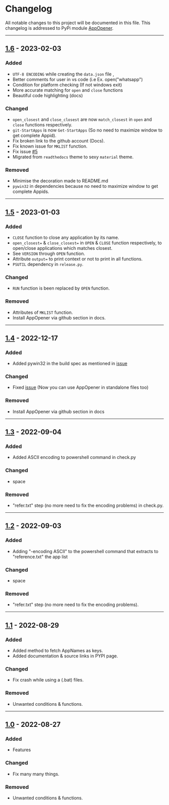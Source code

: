 # Changelog

All notable changes to this project will be documented in this file.
This changelog is addressed to PyPi module [AppOpener].

---

## [1.6] - 2023-02-03

### Added 
- `UTF-8 ENCODING` while creating the `data.json` file ,
- Better comments for user in vs code (i.e Ex. open("whatsapp")
- Condition for platform checking (If not windows exit)
- More accurate matching for `open` and `close` functions
- Beautiful code highlighting (docs)

### Changed 
- `open_closest` and `close_closest` are now `match_closest` in `open` and `close` functions respectively.
- `git-StartApps` is now  `Get-StartApps` (So no need to maximize window to get complete Appid).
- Fix broken link to the github account (Docs).
- Fix known issue for `MKLIST` function. 
- Fix issue [#5](https://github.com/athrvvvv/AppOpener/issues/5)
- Migrated from `readthedocs` theme to sexy `material` theme.

### Removed
- Minimise the decoration made to README.md
- `pywin32` in dependencies because no need to maximize window to get complete Appids.

---

## [1.5] - 2023-01-03

### Added
- `CLOSE` function to close any application by its name.
- `open_closest=` & `close_closest=` in `OPEN` & `CLOSE` function respectively, to open/close applications which matches closest.
- See `VERSION` through `OPEN` function.
- Attribute `output=` to print context or not to print in all functions.
- `PSUTIL` dependency in `release.py`.

### Changed
- `RUN` function is been replaced by `OPEN` function.

### Removed
- Attributes of `MKLIST` function.
- Install AppOpener via github section in docs.

---

## [1.4] - 2022-12-17

### Added
- Added pywin32 in the build spec as mentioned in [issue](https://github.com/athrvvvv/AppOpener/issues/7)

### Changed
- Fixed [issue](https://github.com/athrvvvv/AppOpener/issues/6) (Now you can use AppOpener in standalone files too)

### Removed
- Install AppOpener via github section in docs

---

## [1.3] - 2022-09-04

### Added
- Added ASCII encoding to powershell command in check.py

### Changed
- space

### Removed
- "refer.txt" step (no more need to fix the encoding problems) in check.py.

---

## [1.2] - 2022-09-03

### Added
- Adding "-encoding ASCII" to the powershell command that extracts to "reference.txt" the app list

### Changed
- space

### Removed
- "refer.txt" step (no more need to fix the encoding problems).

---

## [1.1] - 2022-08-29

### Added
- Added method to fetch AppNames as keys.
- Added documentation & source links in PYPI page.

### Changed
- Fix crash while using a (.bat) files.

### Removed
- Unwanted conditions & functions.

---

## [1.0] - 2022-08-27

### Added
- Features

### Changed
- Fix many many things.

### Removed
- Unwanted conditions & functions.

[1.6]: https://pypi.org/project/AppOpener/1.6/
[1.5]: https://pypi.org/project/AppOpener/1.5/
[1.4]: https://pypi.org/project/AppOpener/1.4/
[1.3]: https://pypi.org/project/AppOpener/1.3/
[1.2]: https://pypi.org/project/AppOpener/1.2/
[1.1]: https://pypi.org/project/AppOpener/1.1/
[1.0]: https://pypi.org/project/AppOpener/1.0/
[AppOpener]: https://pypi.org/project/AppOpener